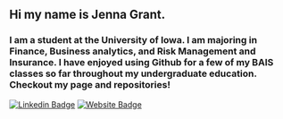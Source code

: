 
## Hi my name is Jenna Grant. 

### I am a student at the University of Iowa. I am majoring in Finance, Business analytics, and Risk Management and Insurance. I have enjoyed using Github for a few of my BAIS classes so far throughout my undergraduate education. Checkout my page and repositories!

[![Linkedin Badge](https://img.shields.io/badge/-LinkedIn-0e76a8?style=flat-square&logo=Linkedin&logoColor=white)](https://www.linkedin.com/in/jenna-grant/) [![Website Badge](https://img.shields.io/badge/Website-3b5998?style=flat-square&logo=google-chrome&logoColor=white)](https://jennargrant.com/)